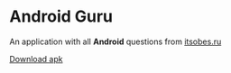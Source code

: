 # Android Guru
An application with all **Android** questions from [itsobes.ru](https://itsobes.ru/)

[Download apk](https://drive.google.com/file/d/18wmy5_8cktSRhykmQHUvUqHgQAIIeVJU/view?usp=sharing)
